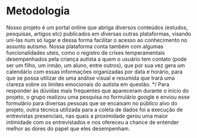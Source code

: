  # Metodologia 
 
 Nosso projeto é um portal online que abriga diversos conteúdos (estudos, pesquisas, artigos etc) publicados em diversas outras plataformas, visando uni-las num só lugar e dessa forma facilitar o acesso ao conhecimento no assunto autismo. Nossa plataforma conta também com algumas funcionalidades uteis, como o registro de crises temperamentais desempenhados pela criança autista a quem o usuário tem contato (pode ser um filho, um irmão, um aluno, entre outros), que por sua vez gera um calendário com essas informações organizadas por data e horário, para que se possa utilizar de uma análise visual e resumida que trará uma clareza sobre os limites emocionais do autista em questão.
 */ Para responder às dúvidas mais frequentes que apareceram durante o inicio do projeto, o grupo realizou uma pesquisa no formulário google e enviou esse formulário para diversas pessoas que se encaixam no público alvo do projeto, outra técnica utilizada para a coleta de dados foi a execução de entrevistas presenciais, nas quais a proximidade gerou uma maior intimidade com os entrevistados e nos ofereceu a chance de entender melhor as dores do papel que eles desempenham.
